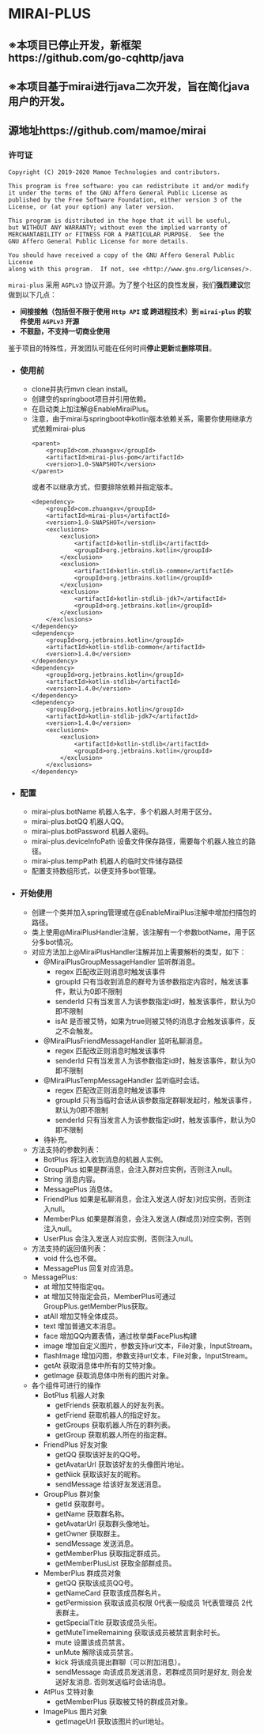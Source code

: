 # MIRAI-PLUS
## ※本项目已停止开发，新框架https://github.com/go-cqhttp/java
## ※本项目基于mirai进行java二次开发，旨在简化java用户的开发。
## 源地址https://github.com/mamoe/mirai
### 许可证

    Copyright (C) 2019-2020 Mamoe Technologies and contributors.

    This program is free software: you can redistribute it and/or modify
    it under the terms of the GNU Affero General Public License as
    published by the Free Software Foundation, either version 3 of the
    License, or (at your option) any later version.

    This program is distributed in the hope that it will be useful,
    but WITHOUT ANY WARRANTY; without even the implied warranty of
    MERCHANTABILITY or FITNESS FOR A PARTICULAR PURPOSE.  See the
    GNU Affero General Public License for more details.

    You should have received a copy of the GNU Affero General Public License
    along with this program.  If not, see <http://www.gnu.org/licenses/>.

`mirai-plus` 采用 `AGPLv3` 协议开源。为了整个社区的良性发展，我们**强烈建议**您做到以下几点：

- **间接接触（包括但不限于使用 `Http API` 或 跨进程技术）到 `mirai-plus` 的软件使用 `AGPLv3` 开源**
- **不鼓励，不支持一切商业使用**

鉴于项目的特殊性，开发团队可能在任何时间**停止更新**或**删除项目**。
* ### 使用前
    * clone并执行mvn clean install。
    * 创建空的springboot项目并引用依赖。
    * 在启动类上加注解@EnableMiraiPlus。
    * 注意，由于mirai与springboot中kotlin版本依赖关系，需要你使用继承方式依赖mirai-plus
        ```
        <parent>
            <groupId>com.zhuangxv</groupId>
            <artifactId>mirai-plus-pom</artifactId>
            <version>1.0-SNAPSHOT</version>
        </parent>
        ```
        或者不以继承方式，但要排除依赖并指定版本。
        ```
        <dependency>
            <groupId>com.zhuangxv</groupId>
            <artifactId>mirai-plus</artifactId>
            <version>1.0-SNAPSHOT</version>
            <exclusions>
                <exclusion>
                    <artifactId>kotlin-stdlib</artifactId>
                    <groupId>org.jetbrains.kotlin</groupId>
                </exclusion>
                <exclusion>
                    <artifactId>kotlin-stdlib-common</artifactId>
                    <groupId>org.jetbrains.kotlin</groupId>
                </exclusion>
                <exclusion>
                    <artifactId>kotlin-stdlib-jdk7</artifactId>
                    <groupId>org.jetbrains.kotlin</groupId>
                </exclusion>
            </exclusions>
        </dependency>
        <dependency>
            <groupId>org.jetbrains.kotlin</groupId>
            <artifactId>kotlin-stdlib-common</artifactId>
            <version>1.4.0</version>
        </dependency>
        <dependency>
            <groupId>org.jetbrains.kotlin</groupId>
            <artifactId>kotlin-stdlib</artifactId>
            <version>1.4.0</version>
        </dependency>
        <dependency>
            <groupId>org.jetbrains.kotlin</groupId>
            <artifactId>kotlin-stdlib-jdk7</artifactId>
            <version>1.4.0</version>
            <exclusions>
                <exclusion>
                    <artifactId>kotlin-stdlib</artifactId>
                    <groupId>org.jetbrains.kotlin</groupId>
                </exclusion>
            </exclusions>
        </dependency>
        ```
* ### 配置
    * mirai-plus.botName 机器人名字，多个机器人时用于区分。
    * mirai-plus.botQQ 机器人QQ。
    * mirai-plus.botPassword 机器人密码。
    * mirai-plus.deviceInfoPath 设备文件保存路径，需要每个机器人独立的路径。
    * mirai-plus.tempPath 机器人的临时文件储存路径
    * 配置支持数组形式，以便支持多bot管理。
* ### 开始使用
    * 创建一个类并加入spring管理或在@EnableMiraiPlus注解中增加扫描包的路径。
    * 类上使用@MiraiPlusHandler注解，该注解有一个参数botName，用于区分多bot情况。
    * 对应方法加上@MiraiPlusHandler注解并加上需要解析的类型，如下：
        * @MiraiPlusGroupMessageHandler 监听群消息。
            * regex 匹配改正则消息时触发该事件
            * groupId 只有当收到消息的群号为该参数指定内容时，触发该事件，默认为0即不限制
            * senderId 只有当发言人为该参数指定id时，触发该事件，默认为0即不限制
            * isAt 是否被艾特，如果为true则被艾特的消息才会触发该事件，反之不会触发。
        * @MiraiPlusFriendMessageHandler 监听私聊消息。
            * regex 匹配改正则消息时触发该事件
            * senderId 只有当发言人为该参数指定id时，触发该事件，默认为0即不限制
        * @MiraiPlusTempMessageHandler 监听临时会话。
            * regex 匹配改正则消息时触发该事件
            * groupId 只有当临时会话从该参数指定群聊发起时，触发该事件，默认为0即不限制
            * senderId 只有当发言人为该参数指定id时，触发该事件，默认为0即不限制
        * 待补充。
    * 方法支持的参数列表：
        * BotPlus 将注入收到消息的机器人实例。
        * GroupPlus 如果是群消息，会注入群对应实例，否则注入null。
        * String 消息内容。
        * MessagePlus 消息体。
        * FriendPlus 如果是私聊消息，会注入发送人(好友)对应实例，否则注入null。
        * MemberPlus 如果是群消息，会注入发送人(群成员)对应实例，否则注入null。
        * UserPlus 会注入发送人对应实例，否则注入null。
    * 方法支持的返回值列表：
        * void 什么也不做。
        * MessagePlus 回复对应消息。
    * MessagePlus:
        * at 增加艾特指定qq。
        * at 增加艾特指定会员，MemberPlus可通过GroupPlus.getMemberPlus获取。
        * atAll 增加艾特全体成员。
        * text 增加普通文本消息。
        * face 增加QQ内置表情，通过枚举类FacePlus构建
        * image 增加自定义图片，参数支持url文本，File对象，InputStream。
        * flashImage 增加闪图，参数支持url文本，File对象，InputStream。
        * getAt 获取消息体中所有的艾特对象。
        * getImage 获取消息体中所有的图片对象。
    * 各个组件可进行的操作
        * BotPlus 机器人对象
            * getFriends 获取机器人的好友列表。
            * getFriend 获取机器人的指定好友。
            * getGroups 获取机器人所在的群列表。
            * getGroup 获取机器人所在的指定群。
        * FriendPlus 好友对象
            * getQQ 获取该好友的QQ号。
            * getAvatarUrl 获取该好友的头像图片地址。
            * getNick 获取该好友的昵称。
            * sendMessage 给该好友发送消息。
        * GroupPlus 群对象
            * getId 获取群号。
            * getName 获取群名称。
            * getAvatarUrl 获取群头像地址。
            * getOwner 获取群主。
            * sendMessage 发送消息。
            * getMemberPlus 获取指定群成员。
            * getMemberPlusList 获取全部群成员。
        * MemberPlus 群成员对象
            * getQQ 获取该成员QQ号。
            * getNameCard 获取该成员群名片。
            * getPermission 获取该成员权限 0代表一般成员 1代表管理员 2代表群主。
            * getSpecialTitle 获取该成员头衔。
            * getMuteTimeRemaining 获取该成员被禁言剩余时长。
            * mute 设置该成员禁言。
            * unMute 解除该成员禁言。
            * kick 将该成员提出群聊（可以附加消息）。
            * sendMessage 向该成员发送消息，若群成员同时是好友, 则会发送好友消息. 否则发送临时会话消息。
        * AtPlus 艾特对象
            * getMemberPlus 获取被艾特的群成员对象。
        * ImagePlus 图片对象
            * getImageUrl 获取该图片的url地址。
